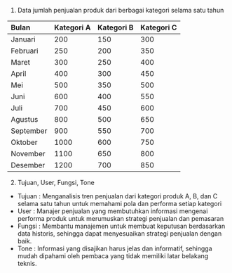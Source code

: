 

1. Data jumlah penjualan produk dari berbagai kategori selama satu tahun  
   

| Bulan | Kategori A | Kategori B | Kategori C |
| :---- | :---- | :---- | :---- |
| Januari | 200 | 150 | 300 |
| Februari | 250 | 200 | 350 |
| Maret | 300 | 250 | 400 |
| April | 400 | 300 | 450 |
| Mei | 500 | 350 | 500 |
| Juni | 600 | 400 | 550 |
| Juli | 700 | 450 | 600 |
| Agustus | 800 | 500 | 650 |
| September | 900 | 550 | 700 |
| Oktober | 1000 | 600 | 750 |
| November | 1100 | 650 | 800 |
| Desember | 1200 | 700 | 850 |

   

2. Tujuan, User, Fungsi, Tone  
- Tujuan : Menganalisis tren penjualan dari kategori produk A, B, dan C selama satu tahun untuk memahami pola dan performa setiap kategori  
- User : Manajer penjualan yang membutuhkan informasi mengenai performa produk untuk merumuskan strategi penjualan dan pemasaran  
- Fungsi : Membantu manajemen untuk membuat keputusan berdasarkan data historis, sehingga dapat menyesuaikan strategi penjualan dengan baik.  
- Tone : Informasi yang disajikan harus jelas dan informatif, sehingga mudah dipahami oleh pembaca yang tidak memiliki latar belakang teknis.

